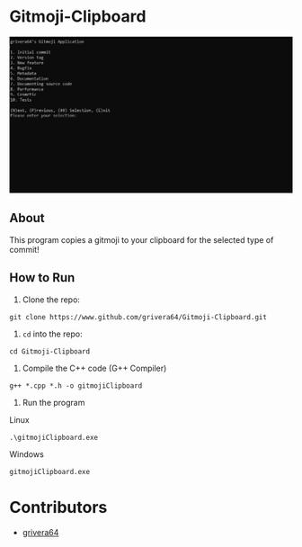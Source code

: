 # Gitmoji-Clipboard

![Example Run](https://github.com/grivera64/Gitmoji-Clipboard/blob/main/img/ExampleRun.jpg?raw=true)

## About

This program copies a gitmoji to your clipboard for the selected type of commit!

## How to Run

1. Clone the repo:

```
git clone https://www.github.com/grivera64/Gitmoji-Clipboard.git
```

1. `cd` into the repo:
```
cd Gitmoji-Clipboard
```

1. Compile the C++ code (G++ Compiler)
```
g++ *.cpp *.h -o gitmojiClipboard
```

1. Run the program

Linux
```
.\gitmojiClipboard.exe
```

Windows
```
gitmojiClipboard.exe
```

# Contributors

- [grivera64](https://www.github.com/grivera64)

